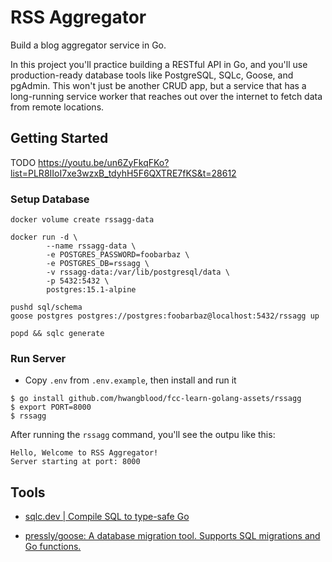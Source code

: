 # RSS Aggregator

Build a blog aggregator service in Go.

In this project you'll practice building a RESTful API in Go, and you'll use production-ready database tools like PostgreSQL, SQLc, Goose, and pgAdmin. This won't just be another CRUD app, but a service that has a long-running service worker that reaches out over the internet to fetch data from remote locations.

## Getting Started

TODO https://youtu.be/un6ZyFkqFKo?list=PLR8IIoI7xe3wzxB_tdyhH5F6QXTRE7fKS&t=28612

### Setup Database

```shell
docker volume create rssagg-data

docker run -d \
        --name rssagg-data \
        -e POSTGRES_PASSWORD=foobarbaz \
        -e POSTGRES_DB=rssagg \
        -v rssagg-data:/var/lib/postgresql/data \
        -p 5432:5432 \
        postgres:15.1-alpine

pushd sql/schema
goose postgres postgres://postgres:foobarbaz@localhost:5432/rssagg up

popd && sqlc generate
```

### Run Server

- Copy `.env` from `.env.example`, then install and run it

```shell
$ go install github.com/hwangblood/fcc-learn-golang-assets/rssagg
$ export PORT=8000
$ rssagg
```

After running the `rssagg` command, you'll see the outpu like this:

```shell
Hello, Welcome to RSS Aggregator!
Server starting at port: 8000
```

## Tools

- [sqlc.dev | Compile SQL to type-safe Go](https://sqlc.dev/)

- [pressly/goose: A database migration tool. Supports SQL migrations and Go functions.](https://github.com/pressly/goose)
